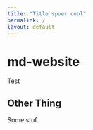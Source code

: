 ```yaml
---
title: "Title spuer cool"
permalink: /
layout: default
---
```


# md-website
Test

## Other Thing
Some stuf